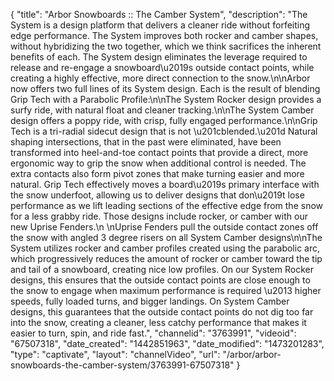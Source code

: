 {
    "title": "Arbor Snowboards :: The Camber System",
    "description": "The System is a design platform that delivers a cleaner ride without forfeiting edge performance. The System improves both rocker and camber shapes, without hybridizing the two together, which we think sacrifices the inherent benefits of each. The System design eliminates the leverage required to release and re-engage a snowboard\u2019s outside contact points, while creating a highly effective, more direct connection to the snow.\n\nArbor now offers two full lines of its System design. Each is the result of blending Grip Tech with a Parabolic Profile:\n\nThe System Rocker design provides a surfy ride, with natural float and cleaner tracking.\n\nThe System Camber design offers a poppy ride, with crisp, fully engaged performance.\n\nGrip Tech is a tri-radial sidecut design that is not \u201cblended.\u201d Natural shaping intersections, that in the past were eliminated, have been transformed into heel-and-toe contact points that provide a direct, more ergonomic way to grip the snow when additional control is needed. The extra contacts also form pivot zones that make turning easier and more natural. Grip Tech effectively moves a board\u2019s primary interface with the snow underfoot, allowing us to deliver designs that don\u2019t lose performance as we lift leading sections of the effective edge from the snow for a less grabby ride. Those designs include rocker, or camber with our new Uprise Fenders.\n \nUprise Fenders pull the outside contact zones off the snow with angled 3 degree risers on all System Camber designs\n\nThe System utilizes rocker and camber profiles created using the parabolic arc, which progressively reduces the amount of rocker or camber toward the tip and tail of a snowboard, creating nice low profiles. On our System Rocker designs, this ensures that the outside contact points are close enough to the snow to engage when maximum performance is required \u2013 higher speeds, fully loaded turns, and bigger landings. On System Camber designs, this guarantees that the outside contact points do not dig too far into the snow, creating a cleaner, less catchy performance that makes it easier to turn, spin, and ride fast.",
    "channelid": "3763991",
    "videoid": "67507318",
    "date_created": "1442851963",
    "date_modified": "1473201283",
    "type": "captivate",
    "layout": "channelVideo",
    "url": "\/arbor\/arbor-snowboards-the-camber-system\/3763991-67507318"
}
